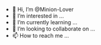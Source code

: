 - 👋 Hi, I’m @Minion-Lover
- 👀 I’m interested in ...
- 🌱 I’m currently learning ...
- 💞️ I’m looking to collaborate on ...
- 📫 How to reach me ...

<!---
Minion-Lover/Minion-Lover is a ✨ special ✨ repository because its `README.md` (this file) appears on your GitHub profile.
You can click the Preview link to take a look at your changes.
--->
